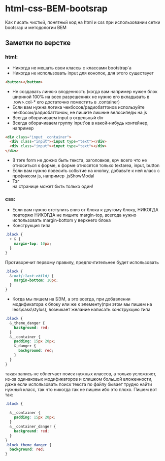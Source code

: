 # html-css-BEM-bootsrap 
Как писать чистый, понятный код на html и css при использовании сетки bootsrap и методологии BEM

## Заметки по верстке
### html:
* Никогда не мешать свои классы с классами bootstrap`a
* Никогда не использовать input для конопок, для этого существует 
```html
<button></button>
```
* Не создавать линюю влоденность (когда вам например нужен блок шириной 100% на всех разрешениях не нужно его вкладывать в .row>.col-* его достаточно поместить в .container)
* Если вам нужна логика чекбосов/радиобаттонов используйте чекбосоы/радиобаттоноы, не пишите лишние велосипеды на js
* Всегда оборачиваем input в отдельный div
* Всегда оборачиваем группу input'ов в какой-нибудь контейнер, например 
```html
<div class="input__container">
  <div class="input"><input type="text"></div>
  <div class="input"><input type="text"></div>
</div> 
```
* В тэге form не дожно быть текста, заголовков, крч всего что не относиться к форме, к форме относятся только textarea, input, button
* Если вам нужно повесить событие на кнопку, добавьте к ней класс с префиксом js, например .jsShowModal 
* Тэг <main> на странице может быть только один!

### css: 
* Если вам нужно отступить вниз от блока к другому блоку, НИКОГДА повторяю НИКОГДА не пишите margin-top, всегода нужно использовать margin-bottom у верхнего блока
* Конструкция типа 
```scss
.block {
  + & {
    margin-top: 10px;
  }
}
```
Противоречит первому правилу, предпочтительнее будет использовать
```scss
.block {
  &:not(:last-child) {
    margin-bottom: 10px;
  }
}
```
* Когда мы пишем на БЭМ, а это всегда, при добавлении модификатора к блоку или же к элементу(при этом мы пишем на less\sass\stylus), возникает желание написать конструкцию типа
```scss
.block {
  &_theme_danger {
    background: red;
  }
  &__container {
    padding: 15px 20px;
    &_danger {
      background: red;
    }
  }
}
```
такая запись не облегчает поиск нужных классов, а только усложняет, 
из-за одинаковых модификаторов и слишком большой вложенности, даже 
если использовать поиск текста по файлу бывает трудно найти нужный 
класс, так что никогда так не пишем ибо это плохо.
Пишем вот так:
```scss
.block {
  
  &__container { 
    padding: 15px 20px;
  }
  &__container_danger {
    background: red;
  }
}
.block_theme_danger {
  background: red;
}
```